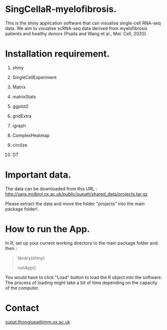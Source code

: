 # SingCellaR-myelofibrosis.
This is the shiny application software that can visualise single-cell RNA-seq data. We aim to visualise scRNA-seq data derived from myelofibrosis patients and healthy donors (Psaila and Wang et al., Mol. Cell, 2020). 

# Installation requirement.
1) shiny <p>
2) SingleCellExperiment <p>
3) Matrix <p>
4) matrixStats <p>
5) ggplot2 <p>
6) gridExtra <p>
7) igraph <p>
8) ComplexHeatmap <p>
9) circlize <p>
10) DT

# Important data.

The data can be downloaded from this URL : http://sara.molbiol.ox.ac.uk/public/supatt/shared_data/projects.tar.gz <p>

Please extract the data and move the folder "projects" into the main package folder!.

# How to run the App.
In R, set up your current working directory to the main package folder and then :

> library(shiny) <p>
> runApp()

You would have to click "Load" button to load the R object into the software. The process of loading might take a bit of time depending on the capacity of the computer. 


# Contact

supat.thongjuea@imm.ox.ac.uk


